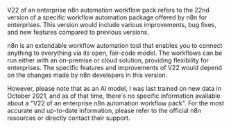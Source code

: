 V22 of an enterprise n8n automation workflow pack refers to the 22nd version of a specific workflow automation package offered by n8n for enterprises. This version would include various improvements, bug fixes, and new features compared to previous versions.

n8n is an extendable workflow automation tool that enables you to connect anything to everything via its open, fair-code model. The workflows can be run either with an on-premise or cloud solution, providing flexibility for enterprises. The specific features and improvements of V22 would depend on the changes made by n8n developers in this version.

However, please note that as an AI model, I was last trained on new data in October 2021, and as of that time, there's no specific information available about a "V22 of an enterprise n8n automation workflow pack". For the most accurate and up-to-date information, please refer to the official n8n resources or directly contact their support.
